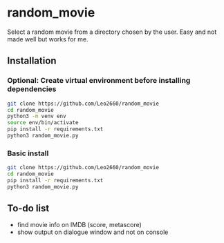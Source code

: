 # random_movie

Select a random movie from a directory chosen by the user. Easy and not made well but works for me.

## Installation 

### Optional: Create virtual environment before installing dependencies
```bash 
git clone https://github.com/Leo2660/random_movie
cd random_movie
python3 -m venv env
source env/bin/activate
pip install -r requirements.txt
python3 random_movie.py
```

### Basic install
```bash 
git clone https://github.com/Leo2660/random_movie
cd random_movie
pip install -r requirements.txt
python3 random_movie.py
```



## To-do list

* find movie info on IMDB (score, metascore)
* show output on dialogue window and not on console
